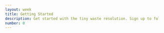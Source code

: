 ```yaml
---
layout: week
title: Getting Started
description: Get started with the tiny waste resolution. Sign up to follow all year long. Learn about waste, pollution, and other environmental challenges.
number: 0
---
```

